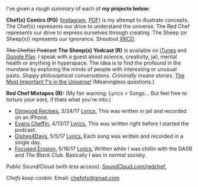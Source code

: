 I've given a *rough summary* of each of **my projects below:** 

**Chef(x) Comics (PG)** ([Instagram](https://www.instagram.com/chefofx/), [PDF](https://drive.google.com/open?id=0B1Ol8fuZMTCWZDNUX04zVmZLQ2s)) is my attempt to illustrate concepts. The Chef(x) represents our drive to understand the universe. The Red Chef represents our drive to express ourselves through creating. The Sheep (or Sheep(x)) represents our ignorance. Shoutout [XKCD](http://www.xkcd.com/).

~~The Chef(x) Podcast~~ **The Sheep(x) Yodcast (R)** is available on [iTunes](https://itunes.apple.com/us/podcast/the-chef-x-podcast/id1227336978?mt=2) and [Google Play](https://playmusic.app.goo.gl/?ibi=com.google.PlayMusic&isi=691797987&ius=googleplaymusic&link=https://play.google.com/music/m/I3rgybfbwoigom32k224js4y27a?t%3DThe_Chef(x)_Podcast%26pcampaignid%3DMKT-na-all-co-pr-mu-pod-16). I speak with a guest about science, creativity, jail, mental health or anything in hyperspace. The idea is to find the profound in the mundane by exploring the minds of people with interesting or unusual pasts. *Sloppy philosophical conversations. Criminally insane stories.* [The Most Important ?'s in the Universe!](https://drive.google.com/open?id=0B1Ol8fuZMTCWWlVXc2dfLUZTdnM) (Meaningless questions.)


**Red Chef Mixtapes (R):** (My fair warning: Lyrics > Songs... But feel free to *torture your ears*, if thats what you're into.)
- [Elmwood Recipes.](https://soundcloud.com/redchef/sets/elmwood-recipes/s-4d0MH) 3/24/17 [Lyrics.](https://drive.google.com/open?id=0B1Ol8fuZMTCWaldOV2ZYYVlyRlk) This was written in jail and recorded on an iPhone.
- [Evans Cheffin.](https://soundcloud.com/redchef/sets/evans-cheffin/s-5ctrP) 4/13/17 [Lyrics.](https://drive.google.com/open?id=0B1Ol8fuZMTCWWS1OUHptcEN4aWM) This was written right before I started the podcast.
- [Dishes4Days.](https://soundcloud.com/redchef/sets/dishes4days/s-NY0Mc) 5/5/17 [Lyrics.](https://drive.google.com/open?id=0B1Ol8fuZMTCWc09Yb2tRZndleVE) Each song was written and recorded in a single day. 
- [Focused Erosion.](https://soundcloud.com/redchef/sets/focused-erosion/s-pihsw) 5/16/17 [Lyrics.](https://drive.google.com/open?id=0B1Ol8fuZMTCWWVNQdXd2ZndiaDA) Written while I was chillin with the DASB and *The Black Club*. Basically I was in *normal* society. 

Public SoundlCloud (with *less* access): [SoundCloud.com/redchef.](https://soundcloud.com/redchef)

*Chefs keep cookin.* Email: chefofx@gmail.com
